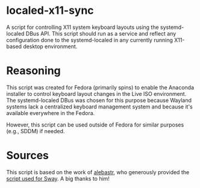 # localed-x11-sync
A script for controlling X11 system keyboard layouts using the systemd-localed DBus API. This script should run as a service and reflect any configuration done to the systemd-localed in any currently running X11-based desktop environment.

# Reasoning
This script was created for Fedora (primarily spins) to enable the Anaconda installer to control keyboard layout changes in the Live ISO environment. The systemd-localed DBus was chosen for this purpose because Wayland systems lack a centralized keyboard management system and because it's available everywhere in the Fedora.

However, this script can be used outside of Fedora for similar purposes (e.g., SDDM) if needed.

# Sources
This script is based on the work of [alebastr](https://github.com/alebastr), who generously provided the [script used for Sway](https://github.com/alebastr/sway-systemd/blob/dd738a987c3e388070e49d90cf0edbd92977ad7f/src/locale1-xkb-config). A big thanks to him!
